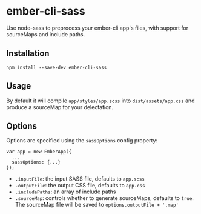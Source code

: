 # ember-cli-sass

Use node-sass to preprocess your ember-cli app's files, with support for sourceMaps and include paths.

## Installation

```
npm install --save-dev ember-cli-sass
```

## Usage

By default it will compile `app/styles/app.scss` into `dist/assets/app.css` and produce a sourceMap for your delectation.

## Options

Options are specified using the `sassOptions` config property:

```
var app = new EmberApp({
  ...
  sassOptions: {...}
});
```

- `.inputFile`: the input SASS file, defaults to `app.scss`
- `.outputFile`: the output CSS file, defaults to `app.css`
- `.includePaths`: an array of include paths
- `.sourceMap`: controls whether to generate sourceMaps, defaults to `true`. The sourceMap file will be saved to `options.outputFile + '.map'`
